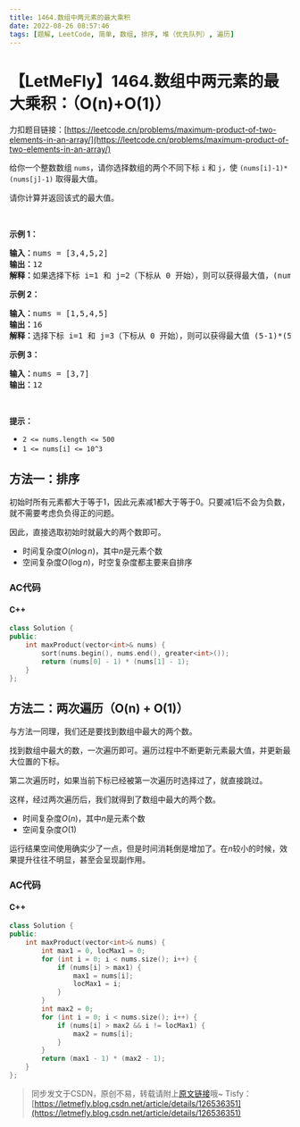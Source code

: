 ```yaml
---
title: 1464.数组中两元素的最大乘积
date: 2022-08-26 08:57:46
tags: [题解, LeetCode, 简单, 数组, 排序, 堆（优先队列）, 遍历]
---
```


# 【LetMeFly】1464.数组中两元素的最大乘积：（O(n)+O(1)）

力扣题目链接：[https://leetcode.cn/problems/maximum-product-of-two-elements-in-an-array/](https://leetcode.cn/problems/maximum-product-of-two-elements-in-an-array/)

<p>给你一个整数数组 <code>nums</code>，请你选择数组的两个不同下标 <code>i</code> 和 <code>j</code><em>，</em>使 <code>(nums[i]-1)*(nums[j]-1)</code> 取得最大值。</p>

<p>请你计算并返回该式的最大值。</p>

<p>&nbsp;</p>

<p><strong>示例 1：</strong></p>

<pre><strong>输入：</strong>nums = [3,4,5,2]
<strong>输出：</strong>12 
<strong>解释：</strong>如果选择下标 i=1 和 j=2（下标从 0 开始），则可以获得最大值，(nums[1]-1)*(nums[2]-1) = (4-1)*(5-1) = 3*4 = 12 。 
</pre>

<p><strong>示例 2：</strong></p>

<pre><strong>输入：</strong>nums = [1,5,4,5]
<strong>输出：</strong>16
<strong>解释：</strong>选择下标 i=1 和 j=3（下标从 0 开始），则可以获得最大值 (5-1)*(5-1) = 16 。
</pre>

<p><strong>示例 3：</strong></p>

<pre><strong>输入：</strong>nums = [3,7]
<strong>输出：</strong>12
</pre>

<p>&nbsp;</p>

<p><strong>提示：</strong></p>

<ul>
	<li><code>2 &lt;= nums.length &lt;= 500</code></li>
	<li><code>1 &lt;= nums[i] &lt;= 10^3</code></li>
</ul>


    
## 方法一：排序

初始时所有元素都大于等于1，因此元素减1都大于等于0。只要减1后不会为负数，就不需要考虑负负得正的问题。

因此，直接选取初始时就最大的两个数即可。

+ 时间复杂度$O(n\log n)$，其中$n$是元素个数
+ 空间复杂度$O(\log n)$，时空复杂度都主要来自排序

### AC代码

#### C++

```cpp
class Solution {
public:
    int maxProduct(vector<int>& nums) {
        sort(nums.begin(), nums.end(), greater<int>());
        return (nums[0] - 1) * (nums[1] - 1);
    }
};
```

## 方法二：两次遍历（O(n) + O(1)）

与方法一同理，我们还是要找到数组中最大的两个数。

找到数组中最大的数，一次遍历即可。遍历过程中不断更新元素最大值，并更新最大位置的下标。

第二次遍历时，如果当前下标已经被第一次遍历时选择过了，就直接跳过。

这样，经过两次遍历后，我们就得到了数组中最大的两个数。

+ 时间复杂度$O(n)$，其中$n$是元素个数
+ 空间复杂度$O(1)$

运行结果空间使用确实少了一点，但是时间消耗倒是增加了。在$n$较小的时候，效果提升往往不明显，甚至会呈现副作用。

### AC代码

#### C++

```cpp
class Solution {
public:
    int maxProduct(vector<int>& nums) {
        int max1 = 0, locMax1 = 0;
        for (int i = 0; i < nums.size(); i++) {
            if (nums[i] > max1) {
                max1 = nums[i];
                locMax1 = i;
            }
        }
        int max2 = 0;
        for (int i = 0; i < nums.size(); i++) {
            if (nums[i] > max2 && i != locMax1) {
                max2 = nums[i];
            }
        }
        return (max1 - 1) * (max2 - 1);
    }
};
```

> 同步发文于CSDN，原创不易，转载请附上[原文链接](https://blog.tisfy.eu.org/2022/08/26/LeetCode%201464.%E6%95%B0%E7%BB%84%E4%B8%AD%E4%B8%A4%E5%85%83%E7%B4%A0%E7%9A%84%E6%9C%80%E5%A4%A7%E4%B9%98%E7%A7%AF/)哦~
> Tisfy：[https://letmefly.blog.csdn.net/article/details/126536351](https://letmefly.blog.csdn.net/article/details/126536351)
